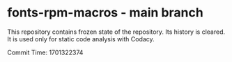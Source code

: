 # fonts-rpm-macros - main branch

This repository contains frozen state of the repository.
Its history is cleared. It is used only for static code
analysis with Codacy.

Commit Time: 1701322374